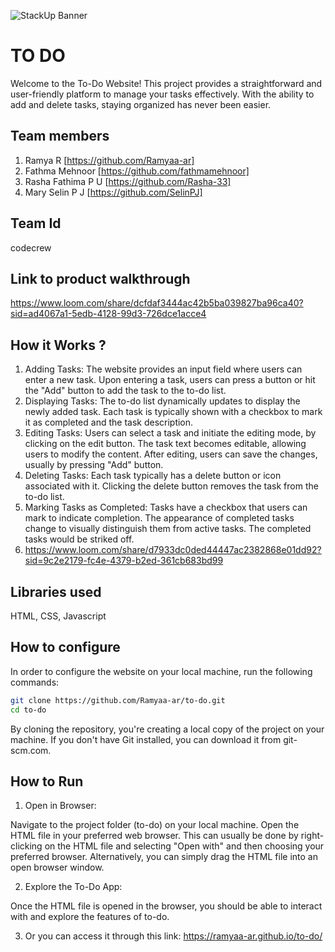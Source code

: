 ![StackUp Banner]([https://tinkerhub.frappe.cloud/files/stackup%20banner.jpeg])
# TO DO 
Welcome to the To-Do Website! This project provides a straightforward and user-friendly platform to manage your tasks effectively. With the ability to add and delete tasks, staying organized has never been easier.
## Team members
1. Ramya R [https://github.com/Ramyaa-ar]
2. Fathma Mehnoor [https://github.com/fathmamehnoor]
3. Rasha Fathima P U [https://github.com/Rasha-33]
4. Mary Selin P J [https://github.com/SelinPJ]
## Team Id
codecrew
## Link to product walkthrough
https://www.loom.com/share/dcfdaf3444ac42b5ba039827ba96ca40?sid=ad4067a1-5edb-4128-99d3-726dce1acce4
## How it Works ?
1. Adding Tasks:
The website provides an input field where users can enter a new task.
Upon entering a task, users can press a button or hit the "Add" button to add the task to the to-do list.
2. Displaying Tasks:
The to-do list dynamically updates to display the newly added task.
Each task is typically shown with a checkbox to mark it as completed and the task description.
3. Editing Tasks:
Users can select a task and initiate the editing mode, by clicking on the edit button.
The task text becomes editable, allowing users to modify the content.
After editing, users can save the changes, usually by pressing "Add" button.
4. Deleting Tasks:
Each task typically has a delete button or icon associated with it.
Clicking the delete button removes the task from the to-do list.
5. Marking Tasks as Completed:
Tasks have a checkbox that users can mark to indicate completion.
The appearance of completed tasks change to visually distinguish them from active tasks. The completed tasks would be striked off.
2. https://www.loom.com/share/d7933dc0ded44447ac2382868e01dd92?sid=9c2e2179-fc4e-4379-b2ed-361cb683bd99
## Libraries used
HTML,
CSS,
Javascript
## How to configure
In order to configure the website on your local machine, run the following commands:

```bash
git clone https://github.com/Ramyaa-ar/to-do.git
cd to-do
```

By cloning the repository, you're creating a local copy of the project on your machine. If you don't have Git installed, you can download it from git-scm.com.
## How to Run
1. Open in Browser:

Navigate to the project folder (to-do) on your local machine.
Open the HTML file in your preferred web browser.
This can usually be done by right-clicking on the HTML file and selecting "Open with" and then choosing your preferred browser. Alternatively, you can simply drag the HTML file into an open browser window.

2. Explore the To-Do App:

Once the HTML file is opened in the browser, you should be able to interact with and explore the features of to-do.

3. Or you can access it through this link: https://ramyaa-ar.github.io/to-do/